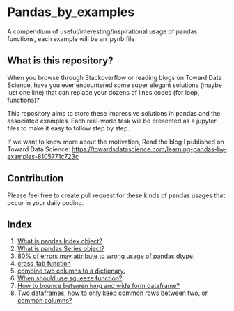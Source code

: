 # Pandas_by_examples

A compendium of useful/interesting/inspirational usage of pandas functions, each example will be an ipynb file


## What is this repository?

When you browse through Stackoverflow or reading blogs on Toward Data Science, have you ever encountered some super elegant solutions (maybe just one line) that can replace your dozens of lines codes (for loop, functions)?

This repository aims to store these impressive solutions in pandas and the associated examples. Each real-world task will be presented as a jupyter files to make it easy to follow step by step.

If we want to know more about the motivation, Read the blog I published on Toward Data Science: https://towardsdatascience.com/learning-pandas-by-examples-8105771c723c

## Contribution

Please feel free to create pull request for these kinds of pandas usages that occur in your daily coding. 

## Index

1. [What is pandas Index object?](https://github.com/frankligy/pandas_by_examples/blob/main/examples/1_Learning_Index.ipynb)
2. [What is pandas Series object?](https://github.com/frankligy/pandas_by_examples/blob/main/examples/2_Learning_Series.ipynb)
3. [80% of errors may attribute to wrong usage of pandas dtype.](https://github.com/frankligy/pandas_by_examples/blob/main/examples/3_Learning_dtype.ipynb)
4. [cross_tab function](https://github.com/frankligy/pandas_by_examples/blob/main/examples/4_crosstab.ipynb)
5. [combine two columns to a dictionary.](https://github.com/frankligy/pandas_by_examples/blob/main/examples/5_columns2dict.ipynb) 
6. [When should use squeeze function?](https://github.com/frankligy/pandas_by_examples/blob/main/examples/6_squeeze.ipynb)
7. [How to bounce between long and wide form dataframe?](https://github.com/frankligy/pandas_by_examples/blob/main/examples/7_long_wide_conversion.ipynb)
8. [Two dataframes, how to only keep common rows between two, or common columns?](https://github.com/frankligy/pandas_by_examples/blob/main/examples/8_merge2df.ipynb)